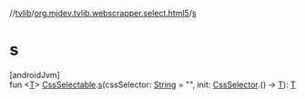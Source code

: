 //[tvlib](../../index.md)/[org.mjdev.tvlib.webscrapper.select.html5](index.md)/[s](s.md)

# s

[androidJvm]\
fun &lt;[T](s.md)&gt; [CssSelectable](../org.mjdev.tvlib.webscrapper.select/-css-selectable/index.md).[s](s.md)(cssSelector: [String](https://kotlinlang.org/api/latest/jvm/stdlib/kotlin/-string/index.html) = &quot;&quot;, init: [CssSelector](../org.mjdev.tvlib.webscrapper.select/-css-selector/index.md).() -&gt; [T](s.md)): [T](s.md)
